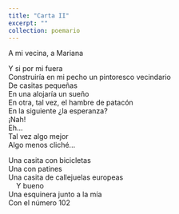 ```yaml
---
title: "Carta II"
excerpt: ""
collection: poemario
---
```


<p> A mi vecina, a Mariana </p>

<p> Y si por mi fuera <br> 
Construiría en mi pecho un pintoresco vecindario  <br> 
De casitas pequeñas  <br> 
En una alojaría un sueño  <br> 
En otra, tal vez, el hambre de patacón  <br> 
En la siguiente ¿la esperanza?  <br> 
¡Nah! <br> 
Eh... <br> 
Tal vez algo mejor  <br> 
Algo menos cliché... <br>  </p>
<p> 
Una casita con bicicletas  <br> 
Una con patines  <br> 
Una casita de callejuelas europeas <br>  
&nbsp;&nbsp;&nbsp; Y bueno  <br> 
Una esquinera junto a la mía  <br> 
Con el número 102 <br> </p>
